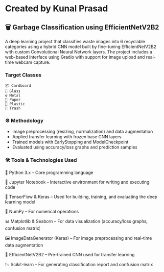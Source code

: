 # Created by Kunal Prasad
## 🗑️ Garbage Classification using EfficientNetV2B2
A deep learning project that classifies waste images into 6 recyclable categories using a hybrid CNN model built by fine-tuning EfficientNetV2B2 with custom Convolutional Neural Network layers. The project includes a web-based interface using Gradio with support for image upload and real-time webcam capture.

### Target Classes
    📦 Cardboard
    🧪 Glass
    ⚙️ Metal
    📄 Paper
    🧴 Plastic
    🚮 Trash
    
### ⚙️ Methodology

  - Image preprocessing (resizing, normalization) and data augmentation
  - Applied transfer learning with frozen base CNN layers
  - Trained models with EarlyStopping and ModelCheckpoint
  - Evaluated using accuracy/loss graphs and prediction samples

### 🛠️ Tools & Technologies Used

🐍 Python 3.x – Core programming language

📓 Jupyter Notebook – Interactive environment for writing and executing code

🧠 TensorFlow & Keras – Used for building, training, and evaluating the deep learning model

🧮 NumPy – For numerical operations

📊 Matplotlib & Seaborn – For data visualization (accuracy/loss graphs, confusion matrix)

🖼️ ImageDataGenerator (Keras) – For image preprocessing and real-time data augmentation

🧪 EfficientNetV2B2 – Pre-trained CNN used for transfer learning

📉 Scikit-learn – For generating classification report and confusion matrix
